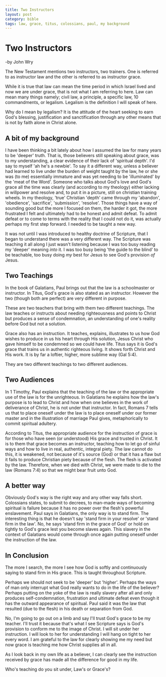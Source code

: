 ```yaml
---
title: Two Instructors
layout: post
category: bible
tags: law, grace, titus, colossians, paul, my background
---
```



# Two Instructors

-by John Wry

The New Testament mentions two instructors, two trainers. One is referred to as instructor law and the other is referred to as instructor grace. 

While it is true that law can mean the time period in which Israel lived and now we are under grace, that is not what I am referring to here. Law can mean many things namely; civil law, a principle, a specific law, 10 commandments, or legalism. Legalism is the definition I will speak of here. 

Why do I mean by legalism? It is the attitude of the heart seeking to earn God's blessing, justification and sanctification through any other means that is not by faith alone in Christ alone. 

## A bit of my background

I have been thinking a bit lately about how I assumed the law for many years to be 'deeper' truth. That is, those believers still speaking about grace, was to my understanding, a clear evidence of their lack of 'spiritual depth'. I'd say to myself 'ah he's a newbie'. To say it a different way, unless a believer had learned to live under the burden of weight taught by the law, he or she was (to me) essentially immature and was yet needing to be 'illuminated' by the 'meat of the Word'. Someone who talks about God's love and God's grace all the time was clearly (and according to my theology) either lacking in willpower and resolve and, to put it in a picture, still on christian training wheels.    In my theology, 'true' Christian 'depth' came through my 'abandon', 'obedience', 'sacrifice', 'submission', 'resolve'. Those things have a way of sounding good but the more I focused on them, the harder it got, the more frustrated I felt and ultimately had to be honest and admit defeat. To admit defeat or to come to terms with the reality that I could not do it, was actually perhaps my first step forward. I needed to be taught a new way. 

It was not until I was introduced to healthy doctrine of Scripture, that I began to understand there was a very different way. The Scripture was teaching it all along I just wasn't listening because I was too busy reading my 'deeper' meaning *into* it. I was too busy being 'the guide to the blind' to be teachable, too busy doing *my* best for Jesus to see God's provision *of* Jesus. 

## Two Teachings

In the book of Galatians, Paul brings out that the law is a schoolmaster or instructor. In Titus, God's grace is also stated as an instructor. However the two (though both are perfect) are very different in purpose. 

These are two teachers that bring with them two different teachings. The law teaches or instructs about needing righteousness and points to Christ but produces a sense of condemnation, an understanding of one's reality before God but not a solution.

Grace also has an instruction. It teaches, explains, illustrates to us how God wishes to produce in us his heart through His solution, Jesus Christ who gave himself to be condemned so we could have life. Titus says it is God's grace that trains us in authentic righteous living. It shows forth Christ and His work. It is by far a loftier, higher, more sublime way (Gal 5:4). 

They are two different teachings to two different audiences. 

## Two Audiences

In 1 Timothy, Paul explains that the teaching of the law or the appropriate use of the law  is for the unrighteous. In Galatians he explains how the law's purpose is to lead to Christ and how when one believes in the work of deliverance of Christ, he is not under that instructor. In fact, Romans 7 tells us that to place oneself under the law is to place oneself under our former master and in the illustration of marriage Paul gives, metaphorically to commit spiritual adultery. 

According to Titus, the appropriate audience for the instruction of grace is for those who have seen (or understood) His grace and trusted in Christ. It is to them that grace becomes an instructor, teaching how to let go of sinful ways and how to live in real, authentic, integral piety. The law cannot do this, it is weakened, not because of it's source (God) or that it has a flaw but it fails to produce Christian piety because of the flesh. The flesh is activated by the law. Therefore, when we died with Christ, we were made to die to the law (Romans 7:4) so that we might bear fruit unto God.

## A better way

Obviously God's way is the right way and any other way falls short. Colossians states, to submit to decrees, to man-made ways of becoming spiritual is failure because it has no power over the flesh's powerful enslavement.  Paul says in Galatians, the only way is to stand firm. The interesting thing is that he doesn't say 'stand firm in your resolve' or 'stand firm in the law'. No, he says 'stand firm in the grace of God' or hold on tightly to God's grace lest you become slaves again. This slavery in the context of Galatians would come through once again putting oneself under the instruction of the law. 

## In Conclusion

The more I search, the more I see how God is softly and continuously saying to stand firm in His grace. This is taught throughout Scripture.

Perhaps we should not seek to be 'deeper' but 'higher'. Perhaps the ways of man only interrupt what God really wants to do in the life of the believer? Perhaps putting on the yoke of the law is really slavery after all and only produces self-condemnation, frustration and ultimate defeat even though it has the outward appearance of spiritual. Paul said it was the law that resulted (due to the flesh) in his death or separation from God. 

No, I'm going to go out on a limb and say I'll trust God's grace to be my teacher. I'll trust it because that's what I see Scripture says is God's provision to conform me to the image of Christ. I will sit under her instruction. I will look to her for understanding I will hang on tight to her every word. I am grateful to the law for clearly showing me my need but now grace is teaching me how Christ supplies all in all. 

As I look back in my own life as a believer, I can clearly see the instruction received by grace has made all the difference for good in my life.  

Who's teaching do you sit under, Law's or Grace's?

